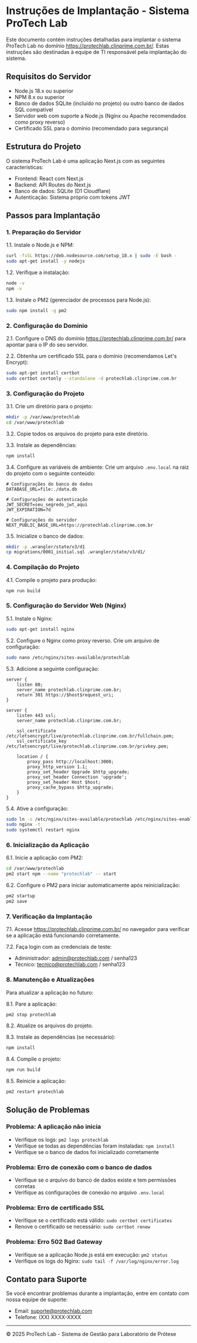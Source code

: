 # Instruções de Implantação - Sistema ProTech Lab

Este documento contém instruções detalhadas para implantar o sistema ProTech Lab no domínio https://protechlab.clinprime.com.br/. Estas instruções são destinadas à equipe de TI responsável pela implantação do sistema.

## Requisitos do Servidor

- Node.js 18.x ou superior
- NPM 8.x ou superior
- Banco de dados SQLite (incluído no projeto) ou outro banco de dados SQL compatível
- Servidor web com suporte a Node.js (Nginx ou Apache recomendados como proxy reverso)
- Certificado SSL para o domínio (recomendado para segurança)

## Estrutura do Projeto

O sistema ProTech Lab é uma aplicação Next.js com as seguintes características:

- Frontend: React com Next.js
- Backend: API Routes do Next.js
- Banco de dados: SQLite (D1 Cloudflare)
- Autenticação: Sistema próprio com tokens JWT

## Passos para Implantação

### 1. Preparação do Servidor

1.1. Instale o Node.js e NPM:
```bash
curl -fsSL https://deb.nodesource.com/setup_18.x | sudo -E bash -
sudo apt-get install -y nodejs
```

1.2. Verifique a instalação:
```bash
node -v
npm -v
```

1.3. Instale o PM2 (gerenciador de processos para Node.js):
```bash
sudo npm install -g pm2
```

### 2. Configuração do Domínio

2.1. Configure o DNS do domínio https://protechlab.clinprime.com.br/ para apontar para o IP do seu servidor.

2.2. Obtenha um certificado SSL para o domínio (recomendamos Let's Encrypt):
```bash
sudo apt-get install certbot
sudo certbot certonly --standalone -d protechlab.clinprime.com.br
```

### 3. Configuração do Projeto

3.1. Crie um diretório para o projeto:
```bash
mkdir -p /var/www/protechlab
cd /var/www/protechlab
```

3.2. Copie todos os arquivos do projeto para este diretório.

3.3. Instale as dependências:
```bash
npm install
```

3.4. Configure as variáveis de ambiente:
Crie um arquivo `.env.local` na raiz do projeto com o seguinte conteúdo:

```
# Configurações do banco de dados
DATABASE_URL=file:./data.db

# Configurações de autenticação
JWT_SECRET=seu_segredo_jwt_aqui
JWT_EXPIRATION=7d

# Configurações do servidor
NEXT_PUBLIC_BASE_URL=https://protechlab.clinprime.com.br
```

3.5. Inicialize o banco de dados:
```bash
mkdir -p .wrangler/state/v3/d1
cp migrations/0001_initial.sql .wrangler/state/v3/d1/
```

### 4. Compilação do Projeto

4.1. Compile o projeto para produção:
```bash
npm run build
```

### 5. Configuração do Servidor Web (Nginx)

5.1. Instale o Nginx:
```bash
sudo apt-get install nginx
```

5.2. Configure o Nginx como proxy reverso. Crie um arquivo de configuração:
```bash
sudo nano /etc/nginx/sites-available/protechlab
```

5.3. Adicione a seguinte configuração:
```nginx
server {
    listen 80;
    server_name protechlab.clinprime.com.br;
    return 301 https://$host$request_uri;
}

server {
    listen 443 ssl;
    server_name protechlab.clinprime.com.br;

    ssl_certificate /etc/letsencrypt/live/protechlab.clinprime.com.br/fullchain.pem;
    ssl_certificate_key /etc/letsencrypt/live/protechlab.clinprime.com.br/privkey.pem;

    location / {
        proxy_pass http://localhost:3000;
        proxy_http_version 1.1;
        proxy_set_header Upgrade $http_upgrade;
        proxy_set_header Connection 'upgrade';
        proxy_set_header Host $host;
        proxy_cache_bypass $http_upgrade;
    }
}
```

5.4. Ative a configuração:
```bash
sudo ln -s /etc/nginx/sites-available/protechlab /etc/nginx/sites-enabled/
sudo nginx -t
sudo systemctl restart nginx
```

### 6. Inicialização da Aplicação

6.1. Inicie a aplicação com PM2:
```bash
cd /var/www/protechlab
pm2 start npm --name "protechlab" -- start
```

6.2. Configure o PM2 para iniciar automaticamente após reinicialização:
```bash
pm2 startup
pm2 save
```

### 7. Verificação da Implantação

7.1. Acesse https://protechlab.clinprime.com.br/ no navegador para verificar se a aplicação está funcionando corretamente.

7.2. Faça login com as credenciais de teste:
- Administrador: admin@protechlab.com / senha123
- Técnico: tecnico@protechlab.com / senha123

### 8. Manutenção e Atualizações

Para atualizar a aplicação no futuro:

8.1. Pare a aplicação:
```bash
pm2 stop protechlab
```

8.2. Atualize os arquivos do projeto.

8.3. Instale as dependências (se necessário):
```bash
npm install
```

8.4. Compile o projeto:
```bash
npm run build
```

8.5. Reinicie a aplicação:
```bash
pm2 restart protechlab
```

## Solução de Problemas

### Problema: A aplicação não inicia
- Verifique os logs: `pm2 logs protechlab`
- Verifique se todas as dependências foram instaladas: `npm install`
- Verifique se o banco de dados foi inicializado corretamente

### Problema: Erro de conexão com o banco de dados
- Verifique se o arquivo do banco de dados existe e tem permissões corretas
- Verifique as configurações de conexão no arquivo `.env.local`

### Problema: Erro de certificado SSL
- Verifique se o certificado está válido: `sudo certbot certificates`
- Renove o certificado se necessário: `sudo certbot renew`

### Problema: Erro 502 Bad Gateway
- Verifique se a aplicação Node.js está em execução: `pm2 status`
- Verifique os logs do Nginx: `sudo tail -f /var/log/nginx/error.log`

## Contato para Suporte

Se você encontrar problemas durante a implantação, entre em contato com nossa equipe de suporte:

- Email: suporte@protechlab.com
- Telefone: (XX) XXXX-XXXX

---

© 2025 ProTech Lab - Sistema de Gestão para Laboratório de Prótese
